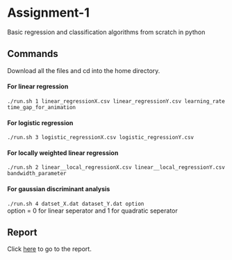 # Assignment-1
Basic regression and classification algorithms from scratch in python

## Commands
Download all the files and cd into the home directory.

#### For linear regression
`./run.sh 1 linear_regressionX.csv linear_regressionY.csv learning_rate time_gap_for_animation`</br>

#### For logistic regression
`./run.sh 3 logistic_regressionX.csv logistic_regressionY.csv`</br>

#### For locally weighted linear regression
`./run.sh 2 linear__local_regressionX.csv linear__local_regressionY.csv bandwidth_parameter`</br>

#### For gaussian discriminant analysis
`./run.sh 4 datset_X.dat dataset_Y.dat option`</br>
option = 0 for linear seperator and 1 for quadratic seperator</br>

## Report
Click [here](https://docs.google.com/document/d/1rAHD5Ow9A_DjwoANSoQNvzE9bDE97OFBjj9iMToqy5Q) to go to the report.</br>